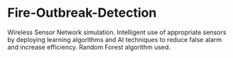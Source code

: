 # Fire-Outbreak-Detection
Wireless Sensor Network simulation.
Intelligent use of appropriate sensors by deploying learning algorithms and AI techniques to reduce false alarm and increase efficiency.
Random Forest algorithm used.
